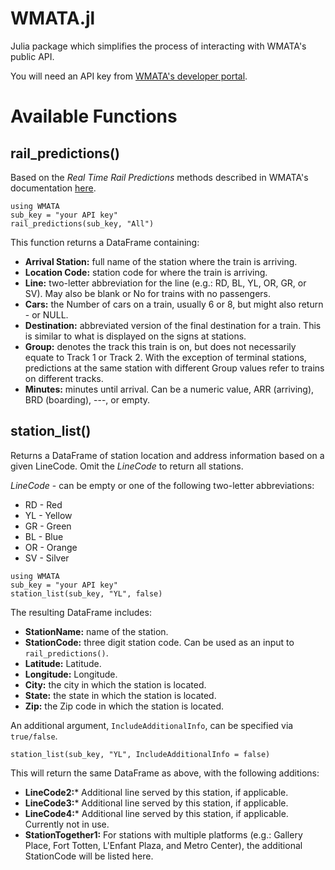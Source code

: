 # WMATA.jl
Julia package which simplifies the process of interacting with WMATA's public API.

You will need an API key from [WMATA's developer portal](https://developer.wmata.com/).

# Available Functions
## rail_predictions()
Based on the *Real Time Rail Predictions* methods described in WMATA's documentation [here](https://developer.wmata.com/docs/services/547636a6f9182302184cda78/operations/547636a6f918230da855363f).

```
using WMATA
sub_key = "your API key"
rail_predictions(sub_key, "All")
```

This function returns a DataFrame containing:

* **Arrival Station:** full name of the station where the train is arriving. 
* **Location Code:** station code for where the train is arriving.
* **Line:** two-letter abbreviation for the line (e.g.: RD, BL, YL, OR, GR, or SV). May also be blank or No for trains with no passengers.
* **Cars:** the Number of cars on a train, usually 6 or 8, but might also return - or NULL.
* **Destination:** abbreviated version of the final destination for a train. This is similar to what is displayed on the signs at stations.
* **Group:** denotes the track this train is on, but does not necessarily equate to Track 1 or Track 2. With the exception of terminal stations, predictions at the same station with different Group values refer to trains on different tracks.
* **Minutes:** minutes until arrival. Can be a numeric value, ARR (arriving), BRD (boarding), ---, or empty.

## station_list()
Returns a DataFrame of station location and address information based on a given LineCode. Omit the *LineCode* to return all stations. 

*LineCode* - can be empty or one of the following two-letter abbreviations: 
* RD - Red
* YL - Yellow
* GR - Green
* BL - Blue
* OR - Orange
* SV - Silver

```
using WMATA
sub_key = "your API key"
station_list(sub_key, "YL", false)
```

The resulting DataFrame includes:

* **StationName:** name of the station.
* **StationCode:** three digit station code. Can be used as an input to `rail_predictions()`.
* **Latitude:** Latitude.
* **Longitude:** Longitude.
* **City:** the city in which the station is located. 
* **State:** the state in which the station is located. 
* **Zip:** the Zip code in which the station is located.

An additional argument, `IncludeAdditionalInfo`, can be specified via `true/false`. 

```
station_list(sub_key, "YL", IncludeAdditionalInfo = false)
```

This will return the same DataFrame as above, with the following additions:

* **LineCode2:***	Additional line served by this station, if applicable.
* **LineCode3:*** Additional line served by this station, if applicable.
* **LineCode4:*** Additional line served by this station, if applicable. Currently not in use.
* **StationTogether1:** For stations with multiple platforms (e.g.: Gallery Place, Fort Totten, L'Enfant Plaza, and Metro Center), the additional StationCode will be listed here.
